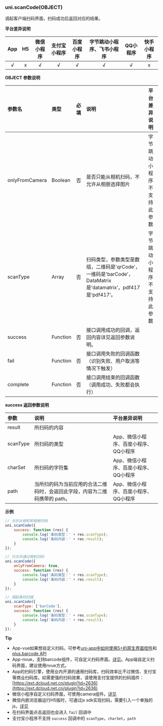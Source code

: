 ### uni.scanCode(OBJECT)
调起客户端扫码界面，扫码成功后返回对应的结果。

**平台差异说明**

|App|H5|微信小程序|支付宝小程序|百度小程序|字节跳动小程序、飞书小程序|QQ小程序|快手小程序|
|:-:|:-:|:-:|:-:|:-:|:-:|:-:|:-:|
|√|x|√|√|√|√|√|x|

**OBJECT 参数说明**

|参数名|类型|必填|说明|平台差异说明|
|:-|:-|:-|:-|:-:|
|onlyFromCamera|Boolean|否|是否只能从相机扫码，不允许从相册选择图片|字节跳动小程序不支持此参数|
|scanType|Array|否|扫码类型，参数类型是数组，二维码是'qrCode'，一维码是'barCode'，DataMatrix是‘datamatrix’，pdf417是‘pdf417’。|字节跳动小程序不支持此参数|
|success|Function|否|接口调用成功的回调，返回内容详见返回参数说明。||
|fail|Function|否|接口调用失败的回调函数（识别失败、用户取消等情况下触发）||
|complete|Function|否|接口调用结束的回调函数（调用成功、失败都会执行）|&nbsp;|

**success 返回参数说明**

|参数|说明|平台差异说明|
|:-|:-|:-|
|result|所扫码的内容||
|scanType|所扫码的类型|App、微信小程序、百度小程序、QQ小程序|
|charSet|所扫码的字符集|App、微信小程序、百度小程序、QQ小程序|
|path|当所扫的码为当前应用的合法二维码时，会返回此字段，内容为二维码携带的 path。|App、微信小程序、百度小程序、QQ小程序|

**示例**

```javascript
// 允许从相机和相册扫码
uni.scanCode({
	success: function (res) {
		console.log('条码类型：' + res.scanType);
		console.log('条码内容：' + res.result);
	}
});

// 只允许通过相机扫码
uni.scanCode({
	onlyFromCamera: true,
	success: function (res) {
		console.log('条码类型：' + res.scanType);
		console.log('条码内容：' + res.result);
	}
});

// 调起条码扫描
uni.scanCode({
	scanType: ['barCode'],
	success: function (res) {
		console.log('条码类型：' + res.scanType);
		console.log('条码内容：' + res.result);
	}
});
```

**Tip**

- App-vue如果想自定义扫码，可参考[uni-app中如何使用5+的原生界面控件](http://ask.dcloud.net.cn/article/35036)和[plus.barcode API](https://www.html5plus.org/doc/zh_cn/barcode.html)
- App-nvue，支持barcode组件，可自定义扫码界面。[详见](https://uniapp.dcloud.io/component/barcode)。App端自定义扫码界面，建议使用nvue方式。
- App的扫码引擎，使用业内开源的通用扫码库，扫码效率比不过微信、支付宝等商业扫码库。如需更强的扫码效果，请使用支付宝提供的扫码插件：[https://ext.dcloud.net.cn/plugin?id=2636](https://ext.dcloud.net.cn/plugin?id=2636)
- 微信小程序自定义扫码界面，可使用camera组件。[详见](https://uniapp.dcloud.io/component/camera)
- 微信内嵌浏览器运行H5版时，可通过js sdk实现扫码，需要引入一个单独的js，[详见](https://ask.dcloud.net.cn/article/35380)
- 在扫码界面点击返回也会进入 `fail` 回调中
- 支付宝小程序不支持 `success` 回调中的 `scanType`，`charSet`，`path`
